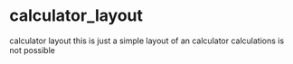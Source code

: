 # calculator_layout
calculator layout
this is just a simple layout of an calculator
calculations is not possible 
